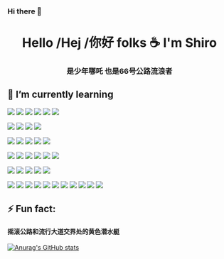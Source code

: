 ### Hi there 👋

<!--
**xiamuzhen/xiamuzhen** is a ✨ _special_ ✨ repository because its `README.md` (this file) appears on your GitHub profile.

Here are some ideas to get you started:

- 🔭 I’m currently working on ...
- 🌱 I’m currently learning ...
- 👯 I’m looking to collaborate on ...
- 🤔 I’m looking for help with ...
- 💬 Ask me about ...
- 📫 How to reach me: ...
- 😄 Pronouns: ...
- ⚡ Fun fact: ...
-->

<h1 align="center">Hello /Hej /你好 folks ☕ I'm Shiro</h1>
<h3 align="center">是少年哪吒 也是66号公路流浪者</h3>

## 🌱 I’m currently learning
<!-- 编程语言 -->
![](https://img.shields.io/badge/Code-C-informational?style=flat&logo=c)
![](https://img.shields.io/badge/Code-C++-informational?style=flat&logo=cplusplus)
![](https://img.shields.io/badge/Code-Go-informational?style=flat&logo=go)
![](https://img.shields.io/badge/Code-Java-informational?style=flat&logo=openjdk)
![](https://img.shields.io/badge/Code-Scala-informational?style=flat&logo=scala)
![](https://img.shields.io/badge/Code-JavaScript-informational?style=flat&logo=javascript)
<!-- 数据库管理系统 -->
![](https://img.shields.io/badge/DBMS-MySQL-informational?style=flat&logo=mysql)
![](https://img.shields.io/badge/DBMS-MariaDB-informational?style=flat&logo=mariadb)
![](https://img.shields.io/badge/DBMS-Redis-informational?style=flat&logo=redis)
![](https://img.shields.io/badge/DBMS-MongoDB-informational?style=flat&logo=mongodb)
<!-- 开发框架 -->
![](https://img.shields.io/badge/Framework-Spring-informational?style=flat&logo=spring)
![](https://img.shields.io/badge/Framework-SpringBoot-informational?style=flat&logo=springboot)
![](https://img.shields.io/badge/Framework-SpringSecurity-informational?style=flat&logo=springsecurity)
![](https://img.shields.io/badge/Framework-Vue.js-informational?style=flat&logo=vuedotjs)
![](https://img.shields.io/badge/Framework-React.js-informational?style=flat&logo=react)
<!-- 操作系统 -->
![](https://img.shields.io/badge/OS-RedHat-informational?style=flat&logo=redhat)
![](https://img.shields.io/badge/OS-RockyLinux-informational?style=flat&logo=rockylinux)
![](https://img.shields.io/badge/OS-Ubuntu-informational?style=flat&logo=ubuntu)
![](https://img.shields.io/badge/OS-KaliLinux-informational?style=flat&logo=kalilinux)
![](https://img.shields.io/badge/OS-ArchLinux-informational?style=flat&logo=archlinux)
![](https://img.shields.io/badge/OS-Gentoo-informational?style=flat&logo=gentoo)
<!-- 工具 -->
![](https://img.shields.io/badge/Tool-Ansible-informational?style=flat&logo=ansible)
![](https://img.shields.io/badge/Tool-Jenkins-informational?style=flat&logo=jenkins)
![](https://img.shields.io/badge/Tool-Prometheus-informational?style=flat&logo=prometheus)
![](https://img.shields.io/badge/Tool-Docker-informational?style=flat&logo=docker)
![](https://img.shields.io/badge/Tool-Kubernetes-informational?style=flat&logo=kubernetes)
<!-- Apache -->
![](https://img.shields.io/badge/ASF-Apache-informational?style=flat&logo=apache)
![](https://img.shields.io/badge/ASF-ApacheDruid-informational?style=flat&logo=apachedruid)
![](https://img.shields.io/badge/ASF-ApacheFlink-informational?style=flat&logo=apacheflink)
![](https://img.shields.io/badge/ASF-ApacheHadoop-informational?style=flat&logo=apachehadoop)
![](https://img.shields.io/badge/ASF-ApacheHive-informational?style=flat&logo=apachehive)
![](https://img.shields.io/badge/ASF-ApacheKafka-informational?style=flat&logo=apachekafka)
![](https://img.shields.io/badge/ASF-ApacheMaven-informational?style=flat&logo=apachemaven)
![](https://img.shields.io/badge/ASF-ApacheRocketmq-informational?style=flat&logo=apacherocketmq)
![](https://img.shields.io/badge/ASF-ApacheSolr-informational?style=flat&logo=apachesolr)
![](https://img.shields.io/badge/ASF-ApacheSpark-informational?style=flat&logo=apachespark)
![](https://img.shields.io/badge/ASF-ApacheTomcat-informational?style=flat&logo=apachetomcat)

## ⚡ Fun fact:
<h4>摇滚公路和流行大道交界处的黄色潜水艇</h4>

[![Anurag's GitHub stats](https://github-readme-stats.vercel.app/api?username=xiamuzhen)](https://github.com/xiamuzhen/github-readme-stats)
